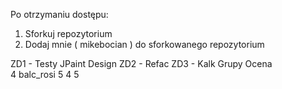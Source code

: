 Po otrzymaniu dostępu:

1. Sforkuj repozytorium 
2. Dodaj mnie ( mikebocian ) do sforkowanego repozytorium


ZD1 - Testy	 JPaint Design		ZD2 - Refac	ZD3 - Kalk
	Grupy	Ocena		
4	balc_rosi	5	4	5